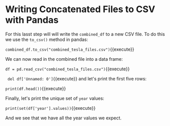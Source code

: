 # Writing Concatenated Files to CSV with Pandas

For this lasst step will will write the `combined_df` to a new CSV file. To do this we use the `to_csv()` method in pandas:

`combined_df.to_csv("combined_tesla_files.csv")`{{execute}}


We can now read in the combined file into a data frame:

`df = pd.read_csv("combined_tesla_files.csv")`{{execute}}

` del df['Unnamed: 0']`{{execute}}
and let's print the first five rows:

`print(df.head())`{{execute}}


Finally, let's print the unique set of `year` values:

`print(set(df['year'].values))`{{execute}}

And we see that we have all the year values we expect. 
